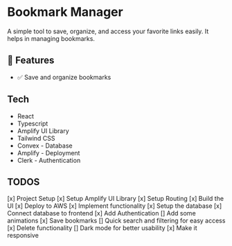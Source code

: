 # Bookmark Manager

A simple tool to save, organize, and access your favorite links easily. It helps in managing bookmarks.

## 🚀 Features

- ✅ Save and organize bookmarks

## Tech

- React
- Typescript
- Amplify UI Library
- Tailwind CSS
- Convex - Database
- Amplify - Deployment
- Clerk - Authentication

## TODOS

[x] Project Setup
[x] Setup Amplify UI Library
[x] Setup Routing
[x] Build the UI
[x] Deploy to AWS
[x] Implement functionality
[x] Setup the database
[x] Connect database to frontend
[x] Add Authentication
[] Add some animations
[x] Save bookmarks
[] Quick search and filtering for easy access
[x] Delete functionality
[] Dark mode for better usability
[x] Make it responsive
